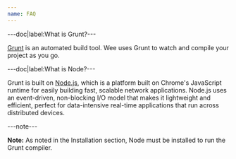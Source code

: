 ```yaml
---
name: FAQ
---
```


---doc|label:What is Grunt?---

[Grunt](http://gruntjs.com) is an automated build tool. Wee uses Grunt to watch and compile your 
project as you go.

---doc|label:What is Node?---

Grunt is built on [Node.js](http://nodejs.org), which is a platform built on Chrome's JavaScript runtime for easily building fast, scalable network applications. Node.js uses an event-driven, non-blocking I/O model that makes it lightweight and efficient, perfect for data-intensive real-time applications that run across distributed devices.

---note---

**Note:** As noted in the Installation section, Node must be installed to run the Grunt compiler.
